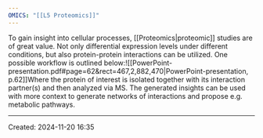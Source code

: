 ```yaml
---
OMICS: "[[L5 Proteomics]]"
---
```

To gain insight into cellular processes, [[Proteomics|proteomic]] studies are of great value. Not only differential expression levels under different conditions, but also protein-protein interactions can be utilized.
One possible workflow is outlined below:![[PowerPoint-presentation.pdf#page=62&rect=467,2,882,470|PowerPoint-presentation, p.62]]Where the protein of interest is isolated together with its interaction partner(s) and then analyzed via MS. The generated insights can be used with more context to generate networks of interactions and propose e.g. metabolic pathways.


---
Created: 2024-11-20 16:35